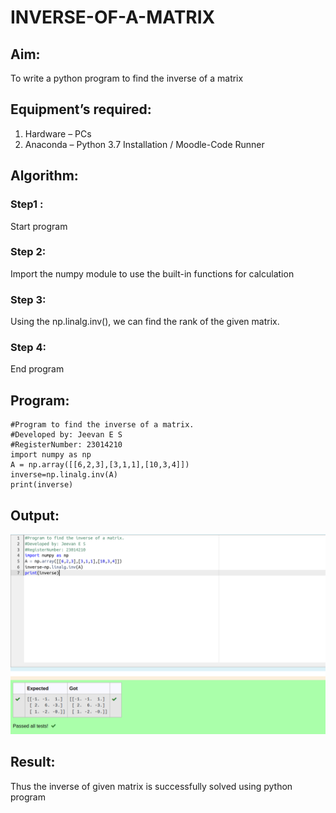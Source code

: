 # INVERSE-OF-A-MATRIX
## Aim:
To write a python program to find the inverse of a matrix
## Equipment’s required:
1. 	Hardware – PCs
2. 	Anaconda – Python 3.7 Installation / Moodle-Code Runner
## Algorithm:
### Step1 : 
Start program
### Step 2: 
Import the numpy module to use the built-in functions for calculation
### Step 3: 
Using the np.linalg.inv(), we can find the rank of the given matrix.
### Step 4: 
End program
## Program:
```
#Program to find the inverse of a matrix.
#Developed by: Jeevan E S
#RegisterNumber: 23014210
import numpy as np
A = np.array([[6,2,3],[3,1,1],[10,3,4]])
inverse=np.linalg.inv(A)
print(inverse)
```
## Output:
![output](/inverse%20output.png)
## Result:
Thus the inverse of given matrix is successfully solved using python program


